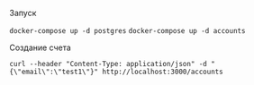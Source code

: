 Запуск

`docker-compose up -d postgres`
`docker-compose up -d accounts`

Создание счета

`curl --header "Content-Type: application/json" -d "{\"email\":\"test1\"}" http://localhost:3000/accounts`

